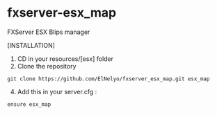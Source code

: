 # fxserver-esx_map
FXServer ESX Blips manager

[INSTALLATION]

1) CD in your resources/[esx] folder
2) Clone the repository
```
git clone https://github.com/ElNelyo/fxserver_esx_map.git esx_map
```

4) Add this in your server.cfg :

```
ensure esx_map
```
